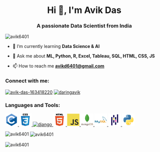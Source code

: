 <h1 align="center">Hi 👋, I'm Avik Das</h1>
<h3 align="center">A passionate Data Scientist from India</h3>

<p align="left"> <img src="https://komarev.com/ghpvc/?username=avik6401&label=Profile%20views&color=0e75b6&style=flat" alt="avik6401" /> </p>

<!-- <p align="left"> <a href="https://github.com/ryo-ma/github-profile-trophy"><img src="https://github-profile-trophy.vercel.app/?username=avik6401" alt="avik6401" /></a> </p> -->

- 🌱 I’m currently learning **Data Science & AI**

- 💬 Ask me about **ML, Python, R, Excel, Tableau, SQL, HTML, CSS, JS**

- 📫 How to reach me **avikd6401@gmail.com**

<h3 align="left">Connect with me:</h3>
<p align="left">
<a href="https://linkedin.com/in/avik-das-163418220" target="blank"><img align="center" src="https://raw.githubusercontent.com/rahuldkjain/github-profile-readme-generator/master/src/images/icons/Social/linked-in-alt.svg" alt="avik-das-163418220" height="30" width="40" /></a>
<a href="https://instagram.com/daringavik" target="blank"><img align="center" src="https://raw.githubusercontent.com/rahuldkjain/github-profile-readme-generator/master/src/images/icons/Social/instagram.svg" alt="daringavik" height="30" width="40" /></a>
</p>

<h3 align="left">Languages and Tools:</h3>
<p align="left"> <a href="https://www.cprogramming.com/" target="_blank" rel="noreferrer"> <img src="https://raw.githubusercontent.com/devicons/devicon/master/icons/c/c-original.svg" alt="c" width="40" height="40"/> </a> <a href="https://www.w3schools.com/css/" target="_blank" rel="noreferrer"> <img src="https://raw.githubusercontent.com/devicons/devicon/master/icons/css3/css3-original-wordmark.svg" alt="css3" width="40" height="40"/> </a> <a href="https://www.djangoproject.com/" target="_blank" rel="noreferrer"> <img src="https://cdn.worldvectorlogo.com/logos/django.svg" alt="django" width="40" height="40"/> </a> <a href="https://www.w3.org/html/" target="_blank" rel="noreferrer"> <img src="https://raw.githubusercontent.com/devicons/devicon/master/icons/html5/html5-original-wordmark.svg" alt="html5" width="40" height="40"/> </a> <a href="https://developer.mozilla.org/en-US/docs/Web/JavaScript" target="_blank" rel="noreferrer"> <img src="https://raw.githubusercontent.com/devicons/devicon/master/icons/javascript/javascript-original.svg" alt="javascript" width="40" height="40"/> </a> <a href="https://www.mongodb.com/" target="_blank" rel="noreferrer"> <img src="https://raw.githubusercontent.com/devicons/devicon/master/icons/mongodb/mongodb-original-wordmark.svg" alt="mongodb" width="40" height="40"/> </a> <a href="https://www.mysql.com/" target="_blank" rel="noreferrer"> <img src="https://raw.githubusercontent.com/devicons/devicon/master/icons/mysql/mysql-original-wordmark.svg" alt="mysql" width="40" height="40"/> </a> <a href="https://pandas.pydata.org/" target="_blank" rel="noreferrer"> <img src="https://raw.githubusercontent.com/devicons/devicon/2ae2a900d2f041da66e950e4d48052658d850630/icons/pandas/pandas-original.svg" alt="pandas" width="40" height="40"/> </a> <a href="https://www.python.org" target="_blank" rel="noreferrer"> <img src="https://raw.githubusercontent.com/devicons/devicon/master/icons/python/python-original.svg" alt="python" width="40" height="40"/> </a> </p>

<p><img align="left" src="https://github-readme-stats.vercel.app/api/top-langs?username=avik6401&show_icons=true&locale=en&layout=compact" alt="avik6401" /></p>

<p>&nbsp;<img align="center" src="https://github-readme-stats.vercel.app/api?username=avik6401&show_icons=true&locale=en" alt="avik6401" /></p>

<p><img align="center" src="https://github-readme-streak-stats.herokuapp.com/?user=avik6401&" alt="avik6401" /></p>

